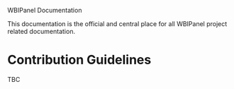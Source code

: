 WBIPanel Documentation

This documentation is the official and central place for all WBIPanel project related documentation.

# Contribution Guidelines

TBC
